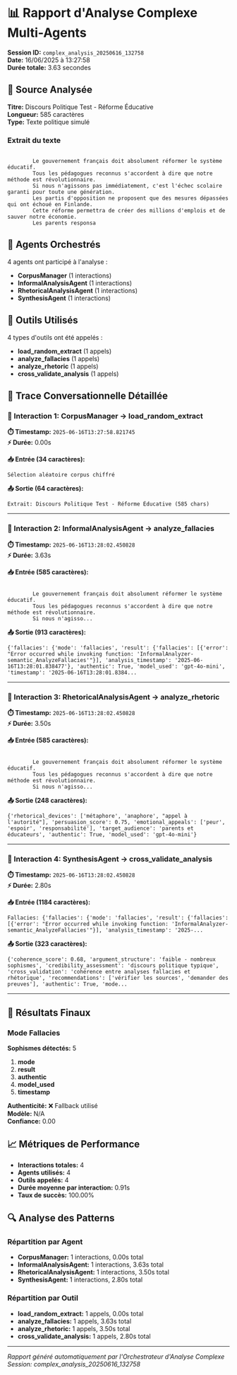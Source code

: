 # 📊 Rapport d'Analyse Complexe Multi-Agents

**Session ID:** `complex_analysis_20250616_132758`  
**Date:** 16/06/2025 à 13:27:58  
**Durée totale:** 3.63 secondes  

## 📝 Source Analysée

**Titre:** Discours Politique Test - Réforme Éducative  
**Longueur:** 585 caractères  
**Type:** Texte politique simulé  

### Extrait du texte
```

        Le gouvernement français doit absolument réformer le système éducatif. 
        Tous les pédagogues reconnus s'accordent à dire que notre méthode est révolutionnaire.
        Si nous n'agissons pas immédiatement, c'est l'échec scolaire garanti pour toute une génération.
        Les partis d'opposition ne proposent que des mesures dépassées qui ont échoué en Finlande.
        Cette réforme permettra de créer des millions d'emplois et de sauver notre économie.
        Les parents responsa
```

## 🤖 Agents Orchestrés

4 agents ont participé à l'analyse :
- **CorpusManager** (1 interactions)
- **InformalAnalysisAgent** (1 interactions)
- **RhetoricalAnalysisAgent** (1 interactions)
- **SynthesisAgent** (1 interactions)

## 🔧 Outils Utilisés

4 types d'outils ont été appelés :
- **load_random_extract** (1 appels)
- **analyze_fallacies** (1 appels)
- **analyze_rhetoric** (1 appels)
- **cross_validate_analysis** (1 appels)

## 📖 Trace Conversationnelle Détaillée

### 🔄 Interaction 1: CorpusManager → load_random_extract

**⏱️ Timestamp:** `2025-06-16T13:27:58.821745`  
**⚡ Durée:** 0.00s  

**📥 Entrée (34 caractères):**
```
Sélection aléatoire corpus chiffré
```

**📤 Sortie (64 caractères):**
```
Extrait: Discours Politique Test - Réforme Éducative (585 chars)
```

---

### 🔄 Interaction 2: InformalAnalysisAgent → analyze_fallacies

**⏱️ Timestamp:** `2025-06-16T13:28:02.450828`  
**⚡ Durée:** 3.63s  

**📥 Entrée (585 caractères):**
```

        Le gouvernement français doit absolument réformer le système éducatif. 
        Tous les pédagogues reconnus s'accordent à dire que notre méthode est révolutionnaire.
        Si nous n'agisso...
```

**📤 Sortie (913 caractères):**
```
{'fallacies': {'mode': 'fallacies', 'result': {'fallacies': [{'error': "Error occurred while invoking function: 'InformalAnalyzer-semantic_AnalyzeFallacies'"}], 'analysis_timestamp': '2025-06-16T13:28:01.838477'}, 'authentic': True, 'model_used': 'gpt-4o-mini', 'timestamp': '2025-06-16T13:28:01.8384...
```

---

### 🔄 Interaction 3: RhetoricalAnalysisAgent → analyze_rhetoric

**⏱️ Timestamp:** `2025-06-16T13:28:02.450828`  
**⚡ Durée:** 3.50s  

**📥 Entrée (585 caractères):**
```

        Le gouvernement français doit absolument réformer le système éducatif. 
        Tous les pédagogues reconnus s'accordent à dire que notre méthode est révolutionnaire.
        Si nous n'agisso...
```

**📤 Sortie (248 caractères):**
```
{'rhetorical_devices': ['métaphore', 'anaphore', "appel à l'autorité"], 'persuasion_score': 0.75, 'emotional_appeals': ['peur', 'espoir', 'responsabilité'], 'target_audience': 'parents et éducateurs', 'authentic': True, 'model_used': 'gpt-4o-mini'}
```

---

### 🔄 Interaction 4: SynthesisAgent → cross_validate_analysis

**⏱️ Timestamp:** `2025-06-16T13:28:02.450828`  
**⚡ Durée:** 2.80s  

**📥 Entrée (1184 caractères):**
```
Fallacies: {'fallacies': {'mode': 'fallacies', 'result': {'fallacies': [{'error': "Error occurred while invoking function: 'InformalAnalyzer-semantic_AnalyzeFallacies'"}], 'analysis_timestamp': '2025-...
```

**📤 Sortie (323 caractères):**
```
{'coherence_score': 0.68, 'argument_structure': 'faible - nombreux sophismes', 'credibility_assessment': 'discours politique typique', 'cross_validation': 'cohérence entre analyses fallacies et rhétorique', 'recommendations': ['vérifier les sources', 'demander des preuves'], 'authentic': True, 'mode...
```

---

## 🎯 Résultats Finaux

### Mode Fallacies
**Sophismes détectés:** 5

1. **mode**
2. **result**
3. **authentic**
4. **model_used**
5. **timestamp**

**Authenticité:** ❌ Fallback utilisé  
**Modèle:** N/A  
**Confiance:** 0.00  

## 📈 Métriques de Performance

- **Interactions totales:** 4
- **Agents utilisés:** 4
- **Outils appelés:** 4
- **Durée moyenne par interaction:** 0.91s
- **Taux de succès:** 100.00%

## 🔍 Analyse des Patterns

### Répartition par Agent
- **CorpusManager:** 1 interactions, 0.00s total
- **InformalAnalysisAgent:** 1 interactions, 3.63s total
- **RhetoricalAnalysisAgent:** 1 interactions, 3.50s total
- **SynthesisAgent:** 1 interactions, 2.80s total

### Répartition par Outil
- **load_random_extract:** 1 appels, 0.00s total
- **analyze_fallacies:** 1 appels, 3.63s total
- **analyze_rhetoric:** 1 appels, 3.50s total
- **cross_validate_analysis:** 1 appels, 2.80s total

---

*Rapport généré automatiquement par l'Orchestrateur d'Analyse Complexe*  
*Session: complex_analysis_20250616_132758*
